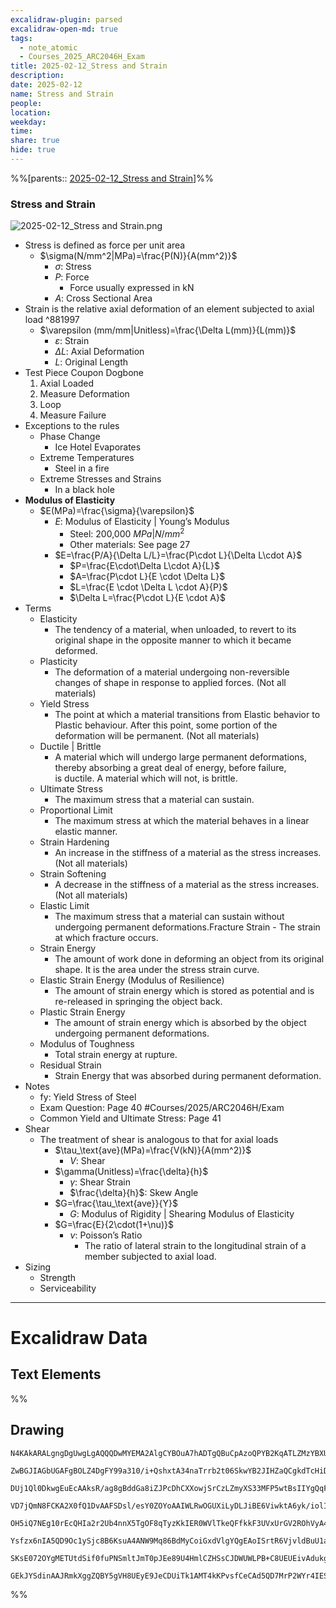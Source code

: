 ```yaml
---
excalidraw-plugin: parsed
excalidraw-open-md: true
tags:
  - note_atomic
  - Courses_2025_ARC2046H_Exam
title: 2025-02-12_Stress and Strain
description: 
date: 2025-02-12
name: Stress and Strain
people: 
location: 
weekday: 
time: 
share: true
hide: true
---
```

%%[parents:: [2025-02-12_Stress and Strain](index.md)]%%
### Stress and Strain

![2025-02-12_Stress and Strain.png](Periodic%20Notes/Atomic/2025/2025-02-12_Stress%20and%20Strain/2025-02-12_Stress%20and%20Strain.png)

- Stress is defined as force per unit area
	- $\sigma(N/mm^2|MPa)=\frac{P(N)}{A(mm^2)}$
		- $\sigma$: Stress
		- $P$: Force
			- Force usually expressed in kN
		- $A$: Cross Sectional Area
- Strain is the relative axial deformation of an element subjected to axial load ^881997
	- $\varepsilon (mm/mm|Unitless)=\frac{\Delta L(mm)}{L(mm)}$
		- $\varepsilon$: Strain
		- $\Delta L$: Axial Deformation
		- $L$: Original Length
- Test Piece Coupon Dogbone
	1. Axial Loaded
	2. Measure Deformation
	3. Loop
	4. Measure Failure
- Exceptions to the rules
	- Phase Change
		- Ice Hotel Evaporates
	- Extreme Temperatures
		- Steel in a fire
	- Extreme Stresses and Strains
		- In a black hole
- **Modulus of Elasticity**
	- $E(MPa)=\frac{\sigma}{\varepsilon}$
		- $E$: Modulus of Elasticity | Young’s Modulus
			- Steel: 200,000 $MPa|N/mm^2$
			- Other materials: See page 27
		- $E=\frac{P/A}{\Delta L/L}=\frac{P\cdot L}{\Delta L\cdot A}$
			- $P=\frac{E\cdot\Delta L\cdot A}{L}$
			- $A=\frac{P\cdot L}{E \cdot \Delta L}$
			- $L=\frac{E \cdot \Delta L \cdot A}{P}$
			- $\Delta L=\frac{P\cdot L}{E \cdot A}$
- Terms
	- Elasticity
		- The tendency of a material, when unloaded, to revert to its original shape in the opposite manner to which it became deformed.
	- Plasticity
		- The deformation of a material undergoing non-reversible changes of shape in response to applied forces. (Not all materials)
	- Yield Stress
		- The point at which a material transitions from Elastic behavior to Plastic behaviour. After this point, some portion of the deformation will be permanent. (Not all materials)
	- Ductile | Brittle
		- A material which will undergo large permanent deformations, thereby absorbing a great deal of energy, before failure, is ductile. A material which will not, is brittle.
	- Ultimate Stress
		- The maximum stress that a material can sustain.
	- Proportional Limit
		- The maximum stress at which the material behaves in a linear elastic manner.
	- Strain Hardening
		- An increase in the stiffness of a material as the stress increases. (Not all materials)
	- Strain Softening
		- A decrease in the stiffness of a material as the stress increases. (Not all materials)
	- Elastic Limit
		- The maximum stress that a material can sustain without undergoing permanent deformations.Fracture Strain - The strain at which fracture occurs.
	- Strain Energy
		- The amount of work done in deforming an object from its original shape. It is the area under the stress strain curve.
	- Elastic Strain Energy (Modulus of Resilience)
		- The amount of strain energy which is stored as potential and is re-released in springing the object back.
	- Plastic Strain Energy
		- The amount of strain energy which is absorbed by the object undergoing permanent deformations.
	- Modulus of Toughness
		- Total strain energy at rupture.
	- Residual Strain
		- Strain Energy that was absorbed during permanent deformation.
- Notes
	- fy: Yield Stress of Steel
	- Exam Question: Page 40  #Courses/2025/ARC2046H/Exam
	- Common Yield and Ultimate Stress: Page 41
- Shear
	- The treatment of shear is analogous to that for axial loads
		- $\tau_\text{ave}(MPa)=\frac{V(kN)}{A(mm^2)}$
			- $V$: Shear
		- $\gamma(Unitless)=\frac{\delta}{h}$
			- $\gamma$: Shear Strain
			- $\frac{\delta}{h}$: Skew Angle
		- $G=\frac{\tau_\text{ave}}{Y}$
			- $G$: Modulus of Rigidity | Shearing Modulus of Elasticity
		- $G=\frac{E}{2\cdot(1+\nu)}$
			- $\nu$: Poisson’s Ratio
				- The ratio of lateral strain to the longitudinal strain of a member subjected to axial load.
- Sizing
	- Strength
	- Serviceability

---

# Excalidraw Data

## Text Elements
%%
## Drawing
```compressed-json
N4KAkARALgngDgUwgLgAQQQDwMYEMA2AlgCYBOuA7hADTgQBuCpAzoQPYB2KqATLZMzYBXUtiRoIACyhQ4zZAHoFAc0JRJQgEYA6bGwC2CgF7N6hbEcK4OCtptbErHALRY8RMpWdx8Q1TdIEfARcZgRmBShcZQUebQA2bQAOGjoghH0EDihmbgBtcDBQMBKIEm4IAHlneIBFSoBHAGsGgGEAVQaAKwARdopNAGZamDYYVJLIWEQK3FJSNip+Usxu

ZwBGJIAGbUGAFgBOLZ4DgFY99a310/i+QshxtA34naTrrb2t06SkwYB2JIHZaQCgkdTcHiDQYJA57H6nHinQZHW6nYFSBCEZTSbgHRJ/eJ7HhJHik+I3RHo6zKYLcLbo5hQBZNBCtNj4NikCoAYnWCD5fImpU0uGwTWUCyEHGIbI5XIkTOszDgcyyUCFkAAZoR8PgAMqwWkSQQeDUQRnMhAAdTBkghDKZbBZBpgRvQJvK6Ml2I44VyaHp9wgbBV2

DUj1Ql0DkwgEuEcAAksR/ag8gBddGa8iZJPcDhCXXowjSrCzLZmyXS33MFP5wtBsIIYgQqF7eLrSHrdGMFjsLhoE7dpisTgAOU4Ym4f2Rg1Jg3WQKDhGYPXSUCb3CZQgQ6M0wmlAFFgplsrWC/h0UI4MRcOvm2h1tO24N4Qdrnt0UQOE08+fP2wxQ3NBNQIMJ0TgNhixyfJ7jAApJhKaMEK2WCM1g+CEMhaF4lheFEWRLZUWBEo8W0AkiRJMkKVO

VD7jQmN8FCKA2X0fQ1DvAAFSDsl/esY0ZOYoAAIWLRwOGUXiLyDLJiBE6ViwktA6yk/iolIKAAEF5kWSQQnvVBlPRGStIWChdNwfSIDmUyzSCPcKCA1AQPwMJCgAX2WYpSnKCQDySABpehSEGABxAAtJIABUwogzUtmwABNVp6AS/yzWmcR0ECbAonE2l0VWJ4eC+bQjlhc59lOP4tnnO4YwjZxZwOGF2z+NseGuEkavRUFiHBNBBiubQeD2ac/n

OH5iQ7NEg10rEcQHIa2r2Ub4nnX5TgOF8qTyzKkIER0WVlTkeQFfkkF3UVxUrGV2ROhVyA4ZVVR4zMdX1Q1MvNdlPQbQ7rVte0/stF03W+00vWEH0/TpdEQ1FcNuCjdE4yvJMU3TTNswQXMlL/JcS0K9BcHWCt92Iaszz40pG309ZrjxS5ARmmMexHfteCSIdezHCdMuKl5TmOGquyXFc10crcdyDPcpWII8MjVKmVNKK8bzvJGnzWn4kj2QY1s/

Ysfzx6nIA5QD9Oc1ySjc8B6KsuA4ANW9Mq86BdMyCoiGxdVlgYQgEAoISrtR6VjvldBuU1aOY6FCBsBEQJsgTdd9ANS1w9O87BT9hP5jVFOMmDsVQ9uuUKkVJ6VST33CnjxOC9TgAxd7Qa+j1m1zhvk9T9OnQBvq7QHLv857jI++dT6Kg7uO85rwv9AAJShyRKdhuu58bjJKlDRGHy2JD69HqAF6bzgoCb3A2PwCMuY37uT+b8+9UIIx+cPzex/0

SKsE072OYgMETUtdSif0fuPNSmltJmT0pJEe89U4HmlCZHSsCJDWUWLPB+C8UEUEivAdukg5hwDjswbACxdQAA1uCEiSNoQi1V1jxBeNcIidcyEUPwAlGhj5kja0GjcQkhE6qQCMGwAw3AvKQHoAQbcSN3LwK3kvcma9jRENICQv2EoSAvzfhCQ+2jiAGgQCQtALNICGIALJsGIAgJBuBNDBEtqBaWpRDGZzQFIiAQl2SWVIMoEUAAKDqfxqC8Ef

GEkJYSdinAAJRmkXggZQBY5gVH8UEyE9JeCDUiTk1AMT4kKPvsfCeCAd5QD7MrP2WYr4IESSWUgClJHSQ4A4pxm5SDbnRNgIgpjUBS3RK0z2aABlBmEFAL8mUpZFNKHYLoCAcrMD1K0uA1jbH2McY5K2rjICigqYwSK4j8DNJjBlae6Qcp9jNAnRkBh8EzBNirM2AEWTOJcjss2TENKXIOUcyS7lwAeToNqYIKZgC2zckAA=
```
%%